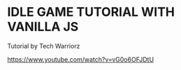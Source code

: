 # IDLE GAME TUTORIAL WITH VANILLA JS

Tutorial by Tech Warriorz

https://www.youtube.com/watch?v=vG0o6OFJDtU